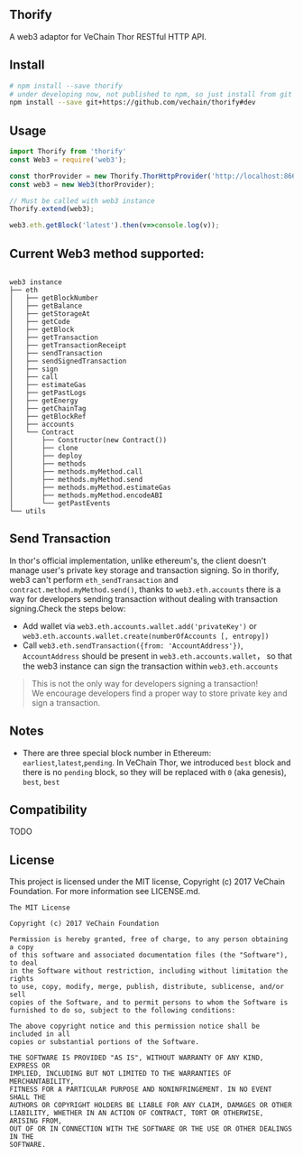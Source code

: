 ## Thorify

A web3 adaptor for VeChain Thor RESTful HTTP API.

## Install

``` bash
# npm install --save thorify
# under developing now, not published to npm, so just install from git 
npm install --save git+https://github.com/vechain/thorify#dev
```

## Usage

``` js
import Thorify from 'thorify'
const Web3 = require('web3');

const thorProvider = new Thorify.ThorHttpProvider('http://localhost:8669');
const web3 = new Web3(thorProvider);

// Must be called with web3 instance
Thorify.extend(web3);

web3.eth.getBlock('latest').then(v=>console.log(v));
```

## Current Web3 method supported:

```

web3 instance
├── eth
│   ├── getBlockNumber
│   ├── getBalance
│   ├── getStorageAt
│   ├── getCode
│   ├── getBlock
│   ├── getTransaction
│   ├── getTransactionReceipt
│   ├── sendTransaction
│   ├── sendSignedTransaction
│   ├── sign
│   ├── call
│   ├── estimateGas
│   ├── getPastLogs
│   ├── getEnergy
│   ├── getChainTag
│   ├── getBlockRef
│   ├── accounts
│   └── Contract
│       ├── Constructor(new Contract())
│       ├── clone
│       ├── deploy
│       ├── methods
│       ├── methods.myMethod.call
│       ├── methods.myMethod.send
│       ├── methods.myMethod.estimateGas
│       ├── methods.myMethod.encodeABI
│       └── getPastEvents
└── utils

```

## Send Transaction

  In thor's official implementation, unlike ethereum's, the client doesn't manage user's private key storage and transaction signing. So in thorify, web3 can't perform `eth_sendTransaction` and `contract.method.myMethod.send()`, thanks to `web3.eth.accounts` there is a way for developers sending transaction without dealing with transaction signing.Check the steps below:

  + Add wallet via `web3.eth.accounts.wallet.add('privateKey')` or `web3.eth.accounts.wallet.create(numberOfAccounts [, entropy])` 
  + Call `web3.eth.sendTransaction({from: 'AccountAddress'})`, `AccountAddress` should be present in  `web3.eth.accounts.wallet`， so that the web3 instance can sign the transaction within `web3.eth.accounts`

  > This is not the only way for developers signing a transaction! <br>
  > We encourage developers find a proper way to store private key and sign a transaction.


## Notes

- There are three special block number in Ethereum: `earliest`,`latest`,`pending`. In VeChain Thor, we introduced `best` block and there is no `pending` block, so they will be replaced with `0` (aka genesis), `best`, `best`

## Compatibility

  TODO

## License

This project is licensed under the MIT license, Copyright (c) 2017 VeChain Foundation. For more information see LICENSE.md.

```
The MIT License

Copyright (c) 2017 VeChain Foundation

Permission is hereby granted, free of charge, to any person obtaining a copy
of this software and associated documentation files (the "Software"), to deal
in the Software without restriction, including without limitation the rights
to use, copy, modify, merge, publish, distribute, sublicense, and/or sell
copies of the Software, and to permit persons to whom the Software is
furnished to do so, subject to the following conditions:

The above copyright notice and this permission notice shall be included in all
copies or substantial portions of the Software.

THE SOFTWARE IS PROVIDED "AS IS", WITHOUT WARRANTY OF ANY KIND, EXPRESS OR
IMPLIED, INCLUDING BUT NOT LIMITED TO THE WARRANTIES OF MERCHANTABILITY,
FITNESS FOR A PARTICULAR PURPOSE AND NONINFRINGEMENT. IN NO EVENT SHALL THE
AUTHORS OR COPYRIGHT HOLDERS BE LIABLE FOR ANY CLAIM, DAMAGES OR OTHER
LIABILITY, WHETHER IN AN ACTION OF CONTRACT, TORT OR OTHERWISE, ARISING FROM,
OUT OF OR IN CONNECTION WITH THE SOFTWARE OR THE USE OR OTHER DEALINGS IN THE
SOFTWARE.
```

